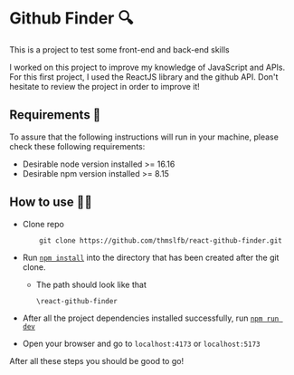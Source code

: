 # Github Finder 🔍

This is a project to test some front-end and back-end skills

I worked on this project to improve my knowledge of JavaScript and APIs. For this first project, I used the ReactJS library and the github API. Don't hesitate to review the project in order to improve it!

## Requirements 📝

To assure that the following instructions will run in your machine, please check these following requirements: 

* Desirable node version installed >= 16.16
* Desirable npm version installed >= 8.15

## How to use 🧑‍💻
* Clone repo 
    ```
        git clone https://github.com/thmslfb/react-github-finder.git
    ```
* Run [`npm install`](https://docs.npmjs.com/cli/v6/commands/npm-install) into the directory that has been created after the git clone.
    * The path should look like that
        ```
        \react-github-finder
        ```

* After all the project dependencies installed successfully, run [`npm run dev`](https://nextjs.org/learn/basics/create-nextjs-app/setup)

* Open your browser and go to ```localhost:4173``` or ```localhost:5173```

After all these steps you should be good to go!
